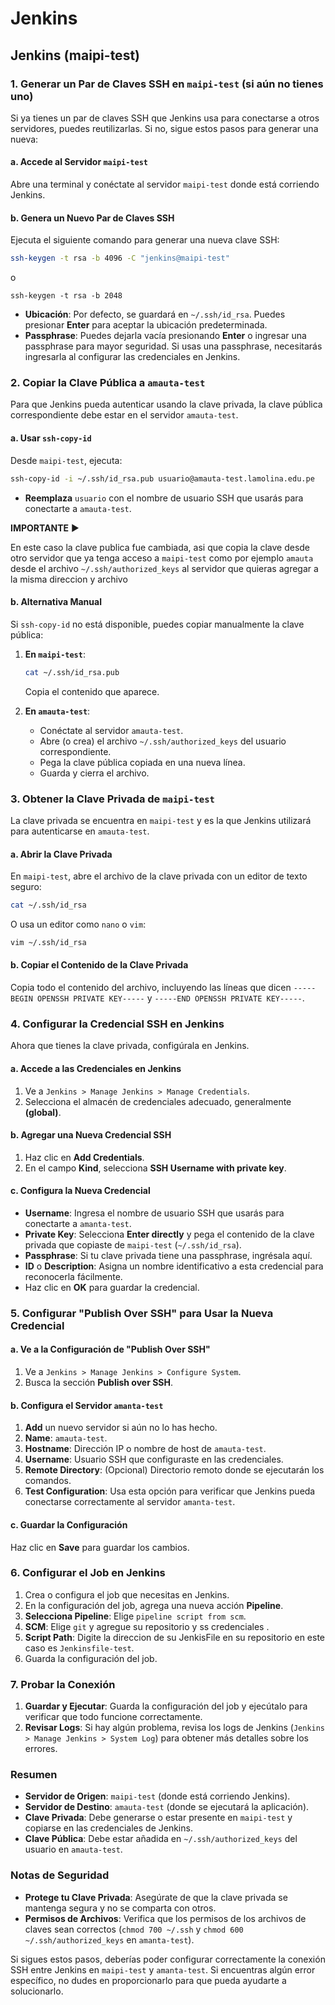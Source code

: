 # Jenkins

## Jenkins (maipi-test)

### **1. Generar un Par de Claves SSH en `maipi-test` (si aún no tienes uno)**

Si ya tienes un par de claves SSH que Jenkins usa para conectarse a otros servidores, puedes reutilizarlas. Si no, sigue estos pasos para generar una nueva:

#### **a. Accede al Servidor `maipi-test`**

Abre una terminal y conéctate al servidor `maipi-test` donde está corriendo Jenkins.

#### **b. Genera un Nuevo Par de Claves SSH**

Ejecuta el siguiente comando para generar una nueva clave SSH:

```bash
ssh-keygen -t rsa -b 4096 -C "jenkins@maipi-test"
```

o

```
ssh-keygen -t rsa -b 2048
```

- **Ubicación**: Por defecto, se guardará en `~/.ssh/id_rsa`. Puedes presionar **Enter** para aceptar la ubicación predeterminada.
- **Passphrase**: Puedes dejarla vacía presionando **Enter** o ingresar una passphrase para mayor seguridad. Si usas una passphrase, necesitarás ingresarla al configurar las credenciales en Jenkins.

### **2. Copiar la Clave Pública a `amauta-test`**

Para que Jenkins pueda autenticar usando la clave privada, la clave pública correspondiente debe estar en el servidor `amauta-test`.

#### **a. Usar `ssh-copy-id`**

Desde `maipi-test`, ejecuta:

```bash
ssh-copy-id -i ~/.ssh/id_rsa.pub usuario@amauta-test.lamolina.edu.pe
```

- **Reemplaza** `usuario` con el nombre de usuario SSH que usarás para conectarte a `amauta-test`.

**IMPORTANTE** ▶️

En este caso la clave publica fue cambiada, asi que copia la clave desde otro servidor que ya tenga acceso a `maipi-test` como por ejemplo `amauta` desde el archivo `~/.ssh/authorized_keys` al servidor que quieras agregar a la misma direccion y archivo

#### **b. Alternativa Manual**

Si `ssh-copy-id` no está disponible, puedes copiar manualmente la clave pública:

1. **En `maipi-test`**:

   ```bash
   cat ~/.ssh/id_rsa.pub
   ```

   Copia el contenido que aparece.

2. **En `amauta-test`**:
   - Conéctate al servidor `amauta-test`.
   - Abre (o crea) el archivo `~/.ssh/authorized_keys` del usuario correspondiente.
   - Pega la clave pública copiada en una nueva línea.
   - Guarda y cierra el archivo.

### **3. Obtener la Clave Privada de `maipi-test`**

La clave privada se encuentra en `maipi-test` y es la que Jenkins utilizará para autenticarse en `amauta-test`.

#### **a. Abrir la Clave Privada**

En `maipi-test`, abre el archivo de la clave privada con un editor de texto seguro:

```bash
cat ~/.ssh/id_rsa
```

O usa un editor como `nano` o `vim`:

```bash
vim ~/.ssh/id_rsa
```

#### **b. Copiar el Contenido de la Clave Privada**

Copia todo el contenido del archivo, incluyendo las líneas que dicen `-----BEGIN OPENSSH PRIVATE KEY-----` y `-----END OPENSSH PRIVATE KEY-----`.

### **4. Configurar la Credencial SSH en Jenkins**

Ahora que tienes la clave privada, configúrala en Jenkins.

#### **a. Accede a las Credenciales en Jenkins**

1. Ve a `Jenkins > Manage Jenkins > Manage Credentials`.
2. Selecciona el almacén de credenciales adecuado, generalmente **(global)**.

#### **b. Agregar una Nueva Credencial SSH**

1. Haz clic en **Add Credentials**.
2. En el campo **Kind**, selecciona **SSH Username with private key**.

#### **c. Configura la Nueva Credencial**

- **Username**: Ingresa el nombre de usuario SSH que usarás para conectarte a `amanta-test`.
- **Private Key**: Selecciona **Enter directly** y pega el contenido de la clave privada que copiaste de `maipi-test` (`~/.ssh/id_rsa`).
- **Passphrase**: Si tu clave privada tiene una passphrase, ingrésala aquí.
- **ID** o **Description**: Asigna un nombre identificativo a esta credencial para reconocerla fácilmente.
- Haz clic en **OK** para guardar la credencial.

### **5. Configurar "Publish Over SSH" para Usar la Nueva Credencial**

#### **a. Ve a la Configuración de "Publish Over SSH"**

1. Ve a `Jenkins > Manage Jenkins > Configure System`.
2. Busca la sección **Publish over SSH**.

#### **b. Configura el Servidor `amanta-test`**

1. **Add** un nuevo servidor si aún no lo has hecho.
2. **Name**: `amauta-test`.
3. **Hostname**: Dirección IP o nombre de host de `amauta-test`.
4. **Username**: Usuario SSH que configuraste en las credenciales.
5. **Remote Directory**: (Opcional) Directorio remoto donde se ejecutarán los comandos.
6. **Test Configuration**: Usa esta opción para verificar que Jenkins pueda conectarse correctamente al servidor `amanta-test`.

#### **c. Guardar la Configuración**

Haz clic en **Save** para guardar los cambios.

### **6. Configurar el Job en Jenkins**

1. Crea o configura el job que necesitas en Jenkins.
2. En la configuración del job, agrega una nueva acción **Pipeline**.
3. **Selecciona Pipeline**: Elige `pipeline script from scm`.
4. **SCM**: Elige `git` y agregue su repositorio y ss credenciales .
5. **Script Path**: Digite la direccion de su JenkisFile en su repositorio en este caso es `Jenkinsfile-test`.
6. Guarda la configuración del job.

### **7. Probar la Conexión**

1. **Guardar y Ejecutar**: Guarda la configuración del job y ejecútalo para verificar que todo funcione correctamente.
2. **Revisar Logs**: Si hay algún problema, revisa los logs de Jenkins (`Jenkins > Manage Jenkins > System Log`) para obtener más detalles sobre los errores.

### **Resumen**

- **Servidor de Origen**: `maipi-test` (donde está corriendo Jenkins).
- **Servidor de Destino**: `amauta-test` (donde se ejecutará la aplicación).
- **Clave Privada**: Debe generarse o estar presente en `maipi-test` y copiarse en las credenciales de Jenkins.
- **Clave Pública**: Debe estar añadida en `~/.ssh/authorized_keys` del usuario en `amauta-test`.

### **Notas de Seguridad**

- **Protege tu Clave Privada**: Asegúrate de que la clave privada se mantenga segura y no se comparta con otros.
- **Permisos de Archivos**: Verifica que los permisos de los archivos de claves sean correctos (`chmod 700 ~/.ssh` y `chmod 600 ~/.ssh/authorized_keys` en `amanta-test`).

Si sigues estos pasos, deberías poder configurar correctamente la conexión SSH entre Jenkins en `maipi-test` y `amanta-test`. Si encuentras algún error específico, no dudes en proporcionarlo para que pueda ayudarte a solucionarlo.
